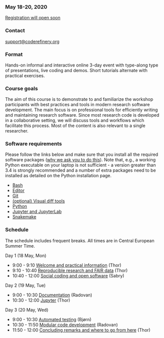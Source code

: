 

### May 18-20, 2020

<a class="btn btn-info disabled" href="#" data-mode="1" target="_blank">Registration will open soon</a>

### Contact

support@coderefinery.org


### Format

Hands-on informal and interactive online 3-day event with type-along type of
presentations, live coding and demos. Short tutorials alternate with practical
exercises.


### Course goals

The aim of this course is to demonstrate to and familiarize the workshop participants with best practices and tools in modern research software development. The main focus is on professional tools for efficiently writing and maintaining research software. Since most research code is developed in a collaborative setting, we will discuss tools and workflows which facilitate this process. Most of the content is also relevant to a single researcher.


### **Software requirements**

Please follow the links below and make sure that you install all the required software packages
([why we ask you to do this](https://coderefinery.github.io/installation/#why-are-we-asking-participants-to-install-software)).
Note that, e.g., a working Python executable on your laptop is not sufficient -
a version greater than 3.4 is strongly recommended and a number of extra
packages need to be installed as detailed on the Python installation page.

- [Bash](https://coderefinery.github.io/installation/bash/)
- [Editor](https://coderefinery.github.io/installation/editors/)
- [Git](https://coderefinery.github.io/installation/git/)
- [(optional) Visual diff tools](https://coderefinery.github.io/installation/difftools/)
- [Python](https://coderefinery.github.io/installation/python/)
- [Jupyter and JupyterLab](https://coderefinery.github.io/installation/jupyter)
- [Snakemake](https://coderefinery.github.io/installation/snakemake)


### Schedule

The schedule includes frequent breaks.  All times are in Central
European Summer Time.

Day 1 (18 May, Mon)
- 9:00 - 9:10
  [Welcome and practical information](https://github.com/coderefinery/workshop-intro/blob/master/README.md)
  (Thor)
- 9:10 - 10:40
  [Reproducible research and FAIR data](https://coderefinery.github.io/reproducible-research/)
  (Thor)
- 10:40 - 12:00
  [Social coding and open software](https://cicero.xyz/v3/remark/0.14.0/github.com/coderefinery/social-coding/master/talk.md) 
  (Sabry)

Day 2 (19 May, Tue)
- 9:00 - 10:30
  [Documentation](https://coderefinery.github.io/documentation/)
  (Radovan)
- 10:30 - 12:00
  [Jupyter](https://coderefinery.github.io/jupyter/)
  (Thor)

Day 3 (20 May, Wed)
- 9:00 - 10:30
  [Automated testing](https://coderefinery.github.io/testing/)
  (Bjørn)
- 10:30 - 11:50
  [Modular code development](https://cicero.xyz/v3/remark/0.14.0/github.com/coderefinery/modular-code-development/master/talk.md)
  (Radovan)
- 11:50 - 12:00
  [Concluding remarks and where to go from here](https://github.com/coderefinery/workshop-outro/blob/master/README.md)
  (Thor)
